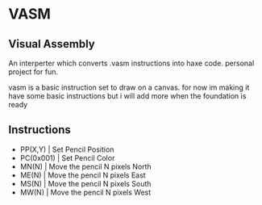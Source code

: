# VASM
## Visual Assembly
An interperter which converts .vasm instructions into haxe code.
personal project for fun.

vasm is a basic instruction set to draw on a canvas.
for now im making it have some basic instructions but i will add more when the foundation is ready

## Instructions
- PP(X,Y)    |  Set Pencil Position
- PC(0x001)  |  Set Pencil Color
- MN(N)      |  Move the pencil N pixels North
- ME(N)      |  Move the pencil N pixels East
- MS(N)      |  Move the pencil N pixels South
- MW(N)      |  Move the pencil N pixels West
